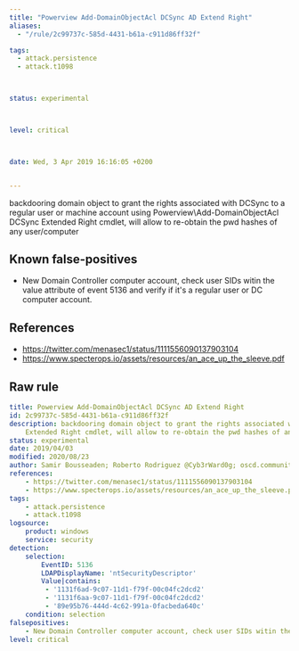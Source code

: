 ```yaml
---
title: "Powerview Add-DomainObjectAcl DCSync AD Extend Right"
aliases:
  - "/rule/2c99737c-585d-4431-b61a-c911d86ff32f"

tags:
  - attack.persistence
  - attack.t1098



status: experimental



level: critical



date: Wed, 3 Apr 2019 16:16:05 +0200


---
```


backdooring domain object to grant the rights associated with DCSync to a regular user or machine account using Powerview\Add-DomainObjectAcl DCSync Extended Right cmdlet, will allow to re-obtain the pwd hashes of any user/computer

<!--more-->


## Known false-positives

* New Domain Controller computer account, check user SIDs witin the value attribute of event 5136 and verify if it's a regular user or DC computer account.



## References

* https://twitter.com/menasec1/status/1111556090137903104
* https://www.specterops.io/assets/resources/an_ace_up_the_sleeve.pdf


## Raw rule
```yaml
title: Powerview Add-DomainObjectAcl DCSync AD Extend Right
id: 2c99737c-585d-4431-b61a-c911d86ff32f
description: backdooring domain object to grant the rights associated with DCSync to a regular user or machine account using Powerview\Add-DomainObjectAcl DCSync
    Extended Right cmdlet, will allow to re-obtain the pwd hashes of any user/computer
status: experimental
date: 2019/04/03
modified: 2020/08/23
author: Samir Bousseaden; Roberto Rodriguez @Cyb3rWard0g; oscd.community
references:
    - https://twitter.com/menasec1/status/1111556090137903104
    - https://www.specterops.io/assets/resources/an_ace_up_the_sleeve.pdf
tags:
    - attack.persistence
    - attack.t1098
logsource:
    product: windows
    service: security
detection:
    selection:
        EventID: 5136
        LDAPDisplayName: 'ntSecurityDescriptor'
        Value|contains: 
         - '1131f6ad-9c07-11d1-f79f-00c04fc2dcd2'
         - '1131f6aa-9c07-11d1-f79f-00c04fc2dcd2'
         - '89e95b76-444d-4c62-991a-0facbeda640c'
    condition: selection
falsepositives:
    - New Domain Controller computer account, check user SIDs witin the value attribute of event 5136 and verify if it's a regular user or DC computer account.
level: critical

```
